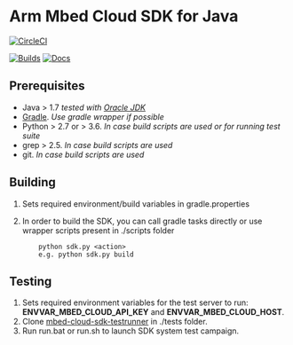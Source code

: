 # Arm Mbed Cloud SDK for Java

[![CircleCI](https://circleci.com/gh/ARMmbed/mbed-cloud-sdk-java.svg?style=svg&circle-token=0167754c8a12d770eb92b9165ac9022a8c422633)](https://circleci.com/gh/ARMmbed/mbed-cloud-sdk-java)

[![Builds](https://img.shields.io/badge/sdk-builds-blue.svg)](http://armmbed.github.io/mbed-cloud-sdk-java/builds/)
[![Docs](https://img.shields.io/badge/sdk-documentation-blue.svg)](https://s3-us-west-2.amazonaws.com/mbed-cloud-sdk-java/index.html)

## Prerequisites
* Java > 1.7   _tested with [Oracle JDK](http://www.oracle.com/technetwork/java/javase/downloads/index.html)_
* [Gradle](https://gradle.org/). _Use gradle wrapper if possible_
* Python > 2.7 or > 3.6. _In case build scripts are used or for running test suite_
* grep > 2.5. _In case build scripts are used_
* git. _In case build scripts are used_


## Building
1. Sets required environment/build variables in gradle.properties
2. In order to build the SDK, you can call gradle tasks directly or use wrapper scripts present in ./scripts folder

    ```shell
        python sdk.py <action>
        e.g. python sdk.py build
    ```


## Testing
1. Sets required environment variables for the test server to run: **ENVVAR_MBED_CLOUD_API_KEY** and **ENVVAR_MBED_CLOUD_HOST**.
1. Clone [mbed-cloud-sdk-testrunner](https://github.com/ARMmbed/mbed-cloud-sdk-testrunner) in ./tests folder.
2. Run run.bat or run.sh to launch SDK system test campaign.